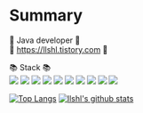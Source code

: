 # Summary
:dart: Java developer :dart:   
:green_book: https://llshl.tistory.com :green_book:
  
  
:books: Stack :books:   
<img src="https://img.shields.io/badge/JAVA-007396?style=for-the-badge&logo=java&logoColor=white"> 
<img src="https://img.shields.io/badge/Spring-6DB33F?style=for-the-badge&logo=Spring&logoColor=white"> 
<img src="https://img.shields.io/badge/mysql-4479A1?style=for-the-badge&logo=mysql&logoColor=white"> 
<img src="https://img.shields.io/badge/typescript-F7DF1E?style=for-the-badge&logo=typescript&logoColor=black"> 
<img src="https://img.shields.io/badge/express-0769AD?style=for-the-badge&logo=express&logoColor=white"> 
<img src="https://img.shields.io/badge/mongoDB-61DAFB?style=for-the-badge&logo=mongoDB&logoColor=black">
<img src="https://img.shields.io/badge/jest-4FC08D?style=for-the-badge&logo=jest&logoColor=white">
<img src="https://img.shields.io/badge/git-181717?style=for-the-badge&logo=git&logoColor=white"> 
<img src="https://img.shields.io/badge/linux-FCC624?style=for-the-badge&logo=linux&logoColor=black">
<img src="https://img.shields.io/badge/aws-232F3E?style=for-the-badge&logo=aws&logoColor=white">

[![Top Langs](https://github-readme-stats.vercel.app/api/top-langs/?username=llshl&layout=demo)](https://github.com/llshl/github-readme-stats)
[![llshl's github stats](https://github-readme-stats.vercel.app/api?username=llshl)](https://github.com/llshl/github-readme-stats)




